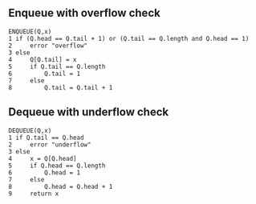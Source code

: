 ## Enqueue with overflow check
```
ENQUEUE(Q,x)
1 if (Q.head == Q.tail + 1) or (Q.tail == Q.length and Q.head == 1)
2     error "overflow"
3 else
4     Q[Q.tail] = x
5     if Q.tail == Q.length
6         Q.tail = 1
7     else
8         Q.tail = Q.tail + 1
```


## Dequeue with underflow check
```
DEQUEUE(Q,x)
1 if Q.tail == Q.head
2     error "underflow"
3 else
4     x = Q[Q.head]
5     if Q.head == Q.length
6         Q.head = 1
7     else
8         Q.head = Q.head + 1
9     return x
```


